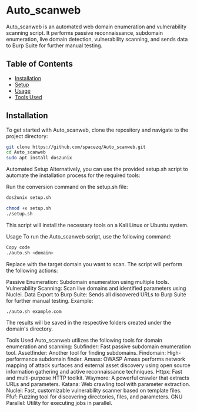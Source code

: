 # Auto_scanweb

Auto_scanweb is an automated web domain enumeration and vulnerability scanning script. It performs passive reconnaissance, subdomain enumeration, live domain detection, vulnerability scanning, and sends data to Burp Suite for further manual testing.

## Table of Contents
- [Installation](#installation)
- [Setup](#setup)
- [Usage](#usage)
- [Tools Used](#tools-used)

## Installation

To get started with Auto_scanweb, clone the repository and navigate to the project directory:

```bash
git clone https://github.com/spacezq/Auto_scanweb.git
cd Auto_scanweb
sudo apt install dos2unix
```
Automated Setup
Alternatively, you can use the provided setup.sh script to automate the installation process for the required tools:

Run the conversion command on the setup.sh file:

```bash
dos2unix setup.sh
```

```bash
chmod +x setup.sh
./setup.sh
```
This script will install the necessary tools on a Kali Linux or Ubuntu system.

Usage
To run the Auto_scanweb script, use the following command:

```bash
Copy code
./auto.sh <domain>
```
Replace <domain> with the target domain you want to scan. The script will perform the following actions:

Passive Enumeration: Subdomain enumeration using multiple tools.
Vulnerability Scanning: Scan live domains and identified parameters using Nuclei.
Data Export to Burp Suite: Sends all discovered URLs to Burp Suite for further manual testing.
Example:
```bash
./auto.sh example.com
```
The results will be saved in the respective folders created under the domain's directory.

Tools Used
Auto_scanweb utilizes the following tools for domain enumeration and scanning:
Subfinder: Fast passive subdomain enumeration tool.
Assetfinder: Another tool for finding subdomains.
Findomain: High-performance subdomain finder.
Amass: OWASP Amass performs network mapping of attack surfaces and external asset discovery using open source information gathering and active reconnaissance techniques.
Httpx: Fast and multi-purpose HTTP toolkit.
Waymore: A powerful crawler that extracts URLs and parameters.
Katana: Web crawling tool with parameter extraction.
Nuclei: Fast, customizable vulnerability scanner based on template files.
Ffuf: Fuzzing tool for discovering directories, files, and parameters.
GNU Parallel: Utility for executing jobs in parallel.
